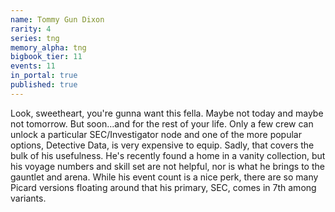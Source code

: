 ```yaml
---
name: Tommy Gun Dixon
rarity: 4
series: tng
memory_alpha: tng
bigbook_tier: 11
events: 11
in_portal: true
published: true
---
```


Look, sweetheart, you're gunna want this fella. Maybe not today and maybe not tomorrow. But soon...and for the rest of your life. Only a few crew can unlock a particular SEC/Investigator node and one of the more popular options, Detective Data, is very expensive to equip. Sadly, that covers the bulk of his usefulness. He's recently found a home in a vanity collection, but his voyage numbers and skill set are not helpful, nor is what he brings to the gauntlet and arena. While his event count is a nice perk, there are so many Picard versions floating around that his primary, SEC, comes in 7th among variants.
